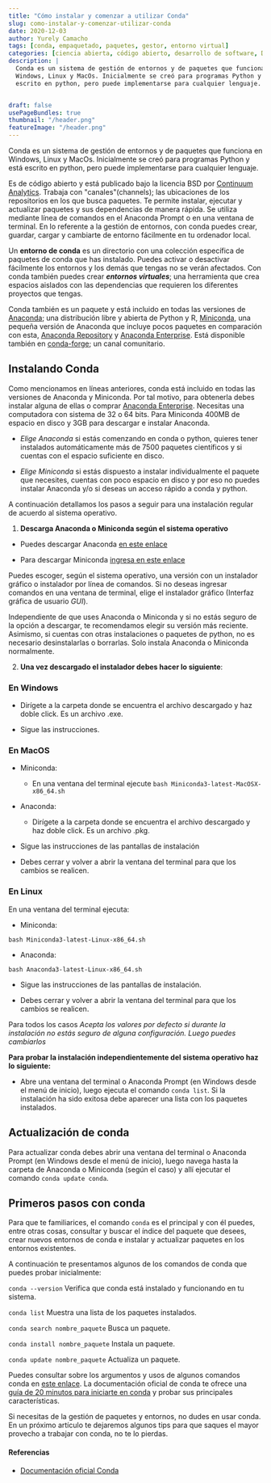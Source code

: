 ```yaml
---
title: "Cómo instalar y comenzar a utilizar Conda"
slug: como-instalar-y-comenzar-utilizar-conda
date: 2020-12-03
author: Yurely Camacho
tags: [conda, empaquetado, paquetes, gestor, entorno virtual]
categories: [ciencia abierta, código abierto, desarrollo de software, DevOps]
description: |
  Conda es un sistema de gestión de entornos y de paquetes que funciona en
  Windows, Linux y MacOs. Inicialmente se creó para programas Python y está
  escrito en python, pero puede implementarse para cualquier lenguaje.


draft: false
usePageBundles: true
thumbnail: "/header.png"
featureImage: "/header.png"
---
```


<!-- # Cómo instalar y comenzar a utilizar Conda -->
<!-- **Por Yurely Camacho** -->

Conda es un sistema de gestión de entornos y de paquetes que funciona en
Windows, Linux y MacOs. Inicialmente se creó para programas Python y está
escrito en python, pero puede implementarse para cualquier lenguaje.

<!-- TEASER_END -->

Es de código abierto y está publicado bajo la licencia BSD por
[Continuum Analytics](http://www.continuumanalytics.com/). Trabaja con
"canales"(channels); las ubicaciones de los repositorios en los que busca
paquetes. Te permite instalar, ejecutar y actualizar paquetes y sus dependencias
de manera rápida. Se utiliza mediante línea de comandos en el Anaconda Prompt o
en una ventana de terminal. En lo referente a la gestión de entornos, con conda
puedes crear, guardar, cargar y cambiarte de entorno fácilmente en tu ordenador
local.

Un **entorno de conda** es un directorio con una colección específica de
paquetes de conda que has instalado. Puedes activar o desactivar fácilmente los
entornos y los demás que tengas no se verán afectados. Con conda también puedes
crear **_entornos virtuales_**; una herramienta que crea espacios aislados con
las dependencias que requieren los diferentes proyectos que tengas.

Conda también es un paquete y está incluido en todas las versiones de
[Anaconda](https://anaconda.org/); una distribución libre y abierta​ de Python y
R, [Miniconda](https://docs.conda.io/en/latest/miniconda.html), una pequeña
versión de Anaconda que incluye pocos paquetes en comparación con esta,
[Anaconda Repository](https://docs.continuum.io/anaconda-repository/) y
[Anaconda Enterprise](https://www.anaconda.com/products/enterprise). Está
disponible también en [conda-forge](https://anaconda.org/conda-forge/conda); un
canal comunitario.

## Instalando Conda

Como mencionamos en líneas anteriores, conda está incluido en todas las
versiones de Anaconda y Miniconda. Por tal motivo, para obtenerla debes instalar
alguna de ellas o comprar
[Anaconda Enterprise](https://www.anaconda.com/products/enterprise). Necesitas
una computadora con sistema de 32 o 64 bits. Para Miniconda 400MB de espacio en
disco y 3GB para descargar e instalar Anaconda.

- _Elige Anaconda_ si estás comenzando en conda o python, quieres tener
  instalados automáticamente más de 7500 paquetes científicos y si cuentas con
  el espacio suficiente en disco.

- _Elige Miniconda_ si estás dispuesto a instalar individualmente el paquete que
  necesites, cuentas con poco espacio en disco y por eso no puedes instalar
  Anaconda y/o si deseas un acceso rápido a conda y python.

A continuación detallamos los pasos a seguir para una instalación regular de
acuerdo al sistema operativo.

1. **Descarga Anaconda o Miniconda según el sistema operativo**

- Puedes descargar Anaconda
  [en este enlace](https://www.anaconda.com/products/individual)

- Para descargar Miniconda
  [ingresa en este enlace](http://www.bicentenariobu.com/)

Puedes escoger, según el sistema operativo, una versión con un instalador
gráfico o instalador por línea de comandos. Si no deseas ingresar comandos en
una ventana de terminal, elige el instalador gráfico (Interfaz gráfica de
usuario _GUI_).

Independiente de que uses Anaconda o Miniconda y si no estás seguro de la opción
a descargar, te recomendamos elegir su versión más reciente. Asimismo, si
cuentas con otras instalaciones o paquetes de python, no es necesario
desinstalarlas o borrarlas. Solo instala Anaconda o Miniconda normalmente.

2. **Una vez descargado el instalador debes hacer lo siguiente**:

### En Windows

- Dirígete a la carpeta donde se encuentra el archivo descargado y haz doble
  click. Es un archivo .exe.

- Sigue las instrucciones.

### En MacOS

- Miniconda:

  - En una ventana del terminal ejecute
    `bash Miniconda3-latest-MacOSX-x86_64.sh`

- Anaconda:

  - Dirígete a la carpeta donde se encuentra el archivo descargado y haz doble
    click. Es un archivo .pkg.

* Sigue las instrucciones de las pantallas de instalación

* Debes cerrar y volver a abrir la ventana del terminal para que los cambios se
  realicen.

### En Linux

En una ventana del terminal ejecuta:

- Miniconda:

`bash Miniconda3-latest-Linux-x86_64.sh`

- Anaconda:

`bash Anaconda3-latest-Linux-x86_64.sh`

- Sigue las instrucciones de las pantallas de instalación.

- Debes cerrar y volver a abrir la ventana del terminal para que los cambios se
  realicen.

Para todos los casos _Acepta los valores por defecto si durante la instalación
no estás seguro de alguna configuración. Luego puedes cambiarlos_

**Para probar la instalación independientemente del sistema operativo haz lo
siguiente:**

- Abre una ventana del terminal o Anaconda Prompt (en Windows desde el menú de
  inicio), luego ejecuta el comando `conda list`. Si la instalación ha sido
  exitosa debe aparecer una lista con los paquetes instalados.

## Actualización de conda

Para actualizar conda debes abrir una ventana del terminal o Anaconda Prompt (en
Windows desde el menú de inicio), luego navega hasta la carpeta de Anaconda o
Miniconda (según el caso) y allí ejecutar el comando `conda update conda`.

## Primeros pasos con conda

Para que te familiarices, el comando `conda` es el principal y con él puedes,
entre otras cosas, consultar y buscar el índice del paquete que desees, crear
nuevos entornos de conda e instalar y actualizar paquetes en los entornos
existentes.

A continuación te presentamos algunos de los comandos de conda que puedes probar
inicialmente:

`conda --version` Verifica que conda está instalado y funcionando en tu sistema.

`conda list` Muestra una lista de los paquetes instalados.

`conda search nombre_paquete` Busca un paquete.

`conda install nombre_paquete` Instala un paquete.

`conda update nombre_paquete` Actualiza un paquete.

Puedes consultar sobre los argumentos y usos de algunos comandos conda en
[este enlace](https://docs.conda.io/projects/conda/en/latest/commands.html). La
documentación oficial de conda te ofrece una
[guía de 20 minutos para iniciarte en conda](https://docs.conda.io/projects/conda/en/latest/user-guide/getting-started.html)
y probar sus principales características.

Si necesitas de la gestión de paquetes y entornos, no dudes en usar conda. En un
próximo artículo te dejaremos algunos tips para que saques el mayor provecho a
trabajar con conda, no te lo pierdas.

#### Referencias

- [Documentación oficial Conda](https://docs.conda.io/projects/conda/en/latest/index.html)
